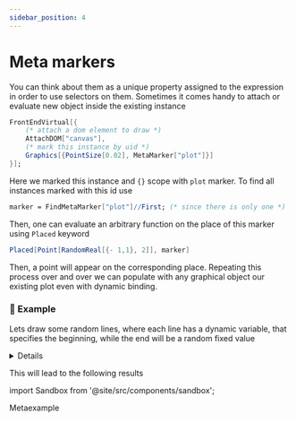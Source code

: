 ```yaml
---
sidebar_position: 4
---
```

# Meta markers
You can think about them as a unique property assigned to the expression in order to use selectors on them. Sometimes it comes handy to attach or evaluate new object inside the existing instance

```mathematica
FrontEndVirtual[{
	(* attach a dom element to draw *)
    AttachDOM["canvas"], 
    (* mark this instance by uid *)
    Graphics[{PointSize[0.02], MetaMarker["plot"]}] 
}]; 
```

Here we marked this instance and `{}` scope with `plot` marker. To find all instances marked with this id use

```mathematica
marker = FindMetaMarker["plot"]//First; (* since there is only one *)
```

Then, one can evaluate an arbitrary function on the place of this marker using `Placed` keyword

```mathematica
Placed[Point[RandomReal[{- 1,1}, 2]], marker]
```

Then, a point will appear on the corresponding place. Repeating this process over and over we can populate with any graphical object our existing plot even with dynamic binding.

### 🎡 Example
Lets draw some random lines, where each line has a dynamic variable, that specifies the beginning, while the end will be a random fixed value

<details>

```mathematica
(* to be able to animate we need a container *)
FrontEndVirtual[{
	(* attach a dom element to draw *)
    AttachDOM["canvas"], 
    (* mark this instance by uid *)
    Graphics[{PointSize[0.02], MetaMarker["plot"]}] 
}];     

j = 0; 
(* now we can directly inject new points into already existing object *)
marker = FindMetaMarker["plot"]//First;
last = {0,0};

While[j < 300,         
 With[{try = RandomReal[{- 1,1}, 2]},    
  Placed[{
    RGBColor[RandomSample[{{1,0,0}, {0,1,1}, {1,0,1}}]//First],    
    Line[{last, try}]
  }, marker];  
 
  last = try;  
 ];   
  
 Pause[0.5];
 j = j + 1;
]; 
```

As one can see, an expression inside `Placed` will be evaluated inside the instance found by the meta-marker. `last` variable is global, therefore it causes a dynamic update of all added lines.

</details>

This will lead to the following results

import Sandbox from '@site/src/components/sandbox';

<Sandbox code="('wls!'%25to%20be%20able%20to%20animate%20we%20need%20a%20containerf%26%5B(7%5Ct%25attach%20a%20dom%20element%20to%20drawf66AttachDOM%5B%5C'canvas%5C'qY66%25mark%20this%20instance%20by%20uidf66G%5E%5B(PointSize%5B0.02q%20Z)%5DY)%2466Y7jN0%3BY%25now%20we%20can%20directly%20inject%20new%20points%20into%20already%20existing%20objectfmTNFindZ%60%3B7lastN(0_)%3B77While%5Bj%20%3C%20500%2C6666Y%20With%5B(tryN%3FReal%5B(-%201X)%3E2%5D)%2C66Y6Placed%5B(766RGBColor%5B%3FSample%5B(%20(0XX)%3E(1_X))%5D%60q66766Line%5B(last%3Etry)%5DY6)%3EmT%2467Y6lastNtry%3B67%20%246Y67%20Pause%5B1%247%20jNj%20%2B%201%3B7%24Y%20'~js!''~includes!%5B'9g%5E-d3%7Fdist%2Fkernel.js'~9interpreter%7Fsrc%2FmetamTs.js'%5D~compiled!%5B'Hold'Q%26'K4AttachDOM'~%22canvas%22'%5D4G%5E'K4PointSize'_.02%5D4%238Uj'_UmT'4First'4Find%23Ulast'K__84While'4Less'~j'%2C500%5DQWith'K4Se%7C4%3FReal'K%2C-1Xq28%5DQPlaced'K4RGBColor'4First'4%3FSample'KK_XX%5DKX_X88%5D4Line'K~las%7C8%5D~mT'Ulas%7Cqnull84Pause'XUj'4Plus'~j'X8%2Cnull8%2Cnull8)4%2C%5B'6%20Y%5Cn8%5D%5D9https%3A%2F%2Fcdn.jsdelivr.net%2Fgh%2FJerryI%2Fwljs-K4List'N%20%3D%20Q4CompoundExpression'4TarkerU%5D4Set'~X%2C1Y%207ZMetaMT%5B%5C'plot%5C'%5D_%2C0f%20*%7D7q%5D%2C%23MetaMT'~%22plot%22'8%24%5D%3B%25%7B*%20%26FrontEndVirtual%3E%2C%20%3FRandom%5Eraphics%60%2F%2FFirst%7Ct'~try'%7F%40main%2F%01%7F%7C%60%5E%3F%3E%26%25%24%23qf_ZYXUTQNK98764_" height="500">Metaexample</Sandbox>


